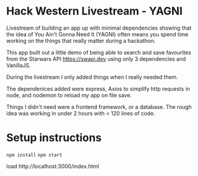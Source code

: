 # Hack Western Livestream - YAGNI

Livestream of building an app up with minimal dependencies showing that the idea of You Ain't Gonna Need It (YAGNI) often means you spend time working on the things that really matter during a hackathon. 

This app built out a little demo of being able to search and save favourites from the Starwars API https://swapi.dev using only 3 dependencies and VanillaJS. 

During the livestream I only added things when I really needed them. 

The dependenices added were express, Axios to simplify http requests in node, and nodemon to reload my app on file save. 

Things I didn't need were a frontend framework, or a database. The rough idea was working in under 2 hours with < 120 lines of code. 


# Setup instructions

`npm install`
`npm start`

load http://localhost:3000/index.html
